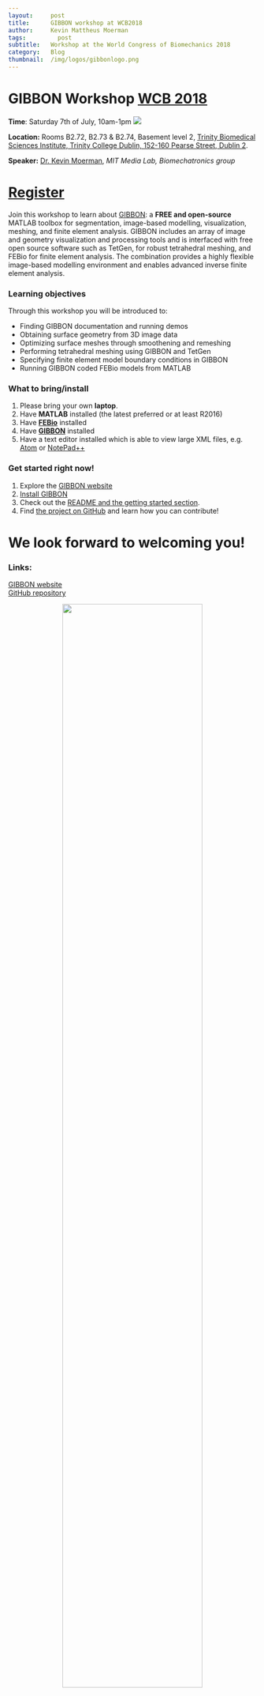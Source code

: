 ```yaml
---
layout:     post
title:      GIBBON workshop at WCB2018
author:     Kevin Mattheus Moerman
tags: 		  post
subtitle:  	Workshop at the World Congress of Biomechanics 2018
category:   Blog
thumbnail:  /img/logos/gibbonlogo.png
---
```


<head>
  <title>Bootstrap Example</title>
  <meta charset="utf-8">
  <meta name="viewport" content="width=device-width, initial-scale=1">
  <link rel="stylesheet" href="https://maxcdn.bootstrapcdn.com/bootstrap/3.3.7/css/bootstrap.min.css">
  <script src="https://ajax.googleapis.com/ajax/libs/jquery/3.3.1/jquery.min.js"></script>
  <script src="https://maxcdn.bootstrapcdn.com/bootstrap/3.3.7/js/bootstrap.min.js"></script>
</head>

# GIBBON Workshop [WCB 2018](http://wcb2018.com/)
**Time**: Saturday 7th of July, 10am-1pm
<a target="_blank" href="https://calendar.google.com/event?action=TEMPLATE&amp;tmeid=NTJsN2o2djk2anFuamRmNjRxN3BxNm1tM3QgMTdpMDhjNGMzbjJtOXAxMDVlcms4NXZuOTRAZw&amp;tmsrc=17i08c4c3n2m9p105erk85vn94%40group.calendar.google.com"><img border="0" src="https://www.google.com/calendar/images/ext/gc_button1_en-GB.gif"></a>   

**Location:** Rooms B2.72, B2.73 & B2.74, Basement level 2, [Trinity Biomedical Sciences Institute, Trinity College Dublin, 152-160 Pearse Street, Dublin 2](https://www.google.com/maps/place/Trinity+Biomedical+Sciences+Institute/@53.3436554,-6.2498093,17z/data=!3m1!4b1!4m5!3m4!1s0x48670e9183082d31:0x9d8406292b807797!8m2!3d53.3436522!4d-6.2476153).   

**Speaker:** [Dr. Kevin Moerman](https://kevinmoerman.org/), _MIT Media Lab, Biomechatronics group_   

<a href="https://goo.gl/forms/3NUtYR15sM4F13bq1"><h1><span class="label label-default">Register</span></h1></a>

Join this workshop to learn about [GIBBON](https://www.gibboncode.org): a **FREE and open-source** MATLAB toolbox for segmentation, image-based modelling, visualization, meshing, and finite element analysis. GIBBON includes an array of image and geometry visualization and processing tools and is interfaced with free open source software such as TetGen, for robust tetrahedral meshing, and FEBio for finite element analysis. The combination provides a highly flexible image-based modelling environment and enables advanced inverse finite element analysis.

### Learning objectives
Through this workshop you will be introduced to:
* Finding GIBBON documentation and running demos
* Obtaining surface geometry from 3D image data
* Optimizing surface meshes through smoothening and remeshing
* Performing tetrahedral meshing using GIBBON and TetGen
* Specifying finite element model boundary conditions in GIBBON
* Running GIBBON coded FEBio models from MATLAB

### What to bring/install
1) Please bring your own **laptop**.    
2) Have **MATLAB** installed (the latest preferred or at least R2016)    
3) Have [**FEBio**](https://febio.org/) installed    
4) Have [**GIBBON**](https://www.gibboncode.org/Installation/) installed    
5) Have a text editor installed which is able to view large XML files, e.g. [Atom](https://atom.io/) or [NotePad++](https://notepad-plus-plus.org/)    

### Get started right now!
1. Explore the [GIBBON website](https://www.gibboncode.org/)
2. [Install GIBBON](https://www.gibboncode.org/Installation/)
3. Check out the [README and the getting started section](https://github.com/gibbonCode/GIBBON/blob/master/README.md#Start).
4. Find [the project on GitHub](https://github.com/gibbonCode/GIBBON) and learn how you can contribute!

# We look forward to welcoming you!

### Links:   
[GIBBON website](https://www.gibboncode.org)    
[GitHub repository](https://github.com/gibbonCode/GIBBON)          

<div>
<center>
 <img src="https://www.gibboncode.org/html/GIBBON_overview.jpg" alt="" style="width:75%;">
 </center>
</div>

# Register
Regiser [here](https://goo.gl/forms/3NUtYR15sM4F13bq1)!

<iframe src="https://docs.google.com/forms/d/e/1FAIpQLSfHqCvm_ZHRWXVpvipKJs2ZSwBHweVjxTaBJ3LtzCFVsm-Yag/viewform?embedded=true" width="100%" height="1200px" frameborder="0" marginheight="0" marginwidth="0">Loading...</iframe>
